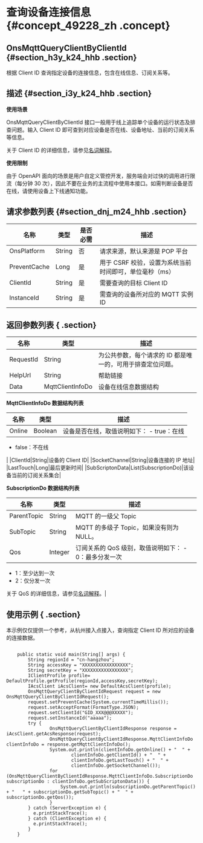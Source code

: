 # 查询设备连接信息 {#concept_49228_zh .concept}

## OnsMqttQueryClientByClientId {#section_h3y_k24_hhb .section}

根据 Client ID 查询指定设备的连接信息，包含在线信息、订阅关系等。

## 描述 {#section_i3y_k24_hhb .section}

**使用场景**

OnsMqttQueryClientByClientId 接口一般用于线上追踪单个设备的运行状态及排查问题。输入 Client ID 即可查到对应设备是否在线、设备地址、当前的订阅关系等信息。

关于 Client ID 的详细信息，请参见[名词解释](../../../../intl.zh-CN/产品简介/名词解释.md#)。

**使用限制**

由于 OpenAPI 面向的场景是用户自定义管控开发，服务端会对过快的调用进行限流（每分钟 30 次），因此不要在业务的主流程中使用本接口。如需判断设备是否在线，请使用设备上下线通知功能。

## 请求参数列表 {#section_dnj_m24_hhb .section}

|名称|类型|是否必需|描述|
|--|--|----|--|
|OnsPlatform|String|否|请求来源，默认来源是 POP 平台|
|PreventCache|Long|是|用于 CSRF 校验，设置为系统当前时间即可，单位毫秒（ms）|
|ClientId|String|是|需要查询的目标 Client ID|
|InstanceId|String|是|需查询的设备所对应的 MQTT 实例 ID|

## 返回参数列表 { .section}

|名称|类型|描述|
|--|--|--|
|RequestId|String|为公共参数，每个请求的 ID 都是唯一的，可用于排查定位问题。|
|HelpUrl|String|帮助链接|
|Data|MqttClientInfoDo|设备在线信息数据结构|

**MqttClientInfoDo 数据结构列表**

|名称|类型|描述|
|--|--|--|
|Online|Boolean|设备是否在线，取值说明如下： -   true：在线
-   false：不在线

 |
|ClientId|String|设备的 Client ID|
|SocketChannel|String|设备连接的 IP 地址|
|LastTouch|Long|最后更新时间|
|SubScriptonData|List\(SubscriptionDo\)|该设备当前的订阅关系集合|

**SubscriptionDo 数据结构列表**

|名称|类型|描述|
|--|--|--|
|ParentTopic|String|MQTT 的一级父 Topic|
|SubTopic|String|MQTT 的多级子 Topic，如果没有则为 NULL。|
|Qos|Integer|订阅关系的 QoS 级别，取值说明如下： -   0：最多分发一次
-   1：至少达到一次
-   2：仅分发一次

关于 QoS 的详细信息，请参见[名词解释]()。|

## 使用示例 { .section}

本示例仅仅提供一个参考，从杭州接入点接入，查询指定 Client ID 所对应的设备的连接数据。

```language-java

    public static void main(String[] args) {
        String regionId = "cn-hangzhou";
        String accessKey = "XXXXXXXXXXXXXXXXX";
        String secretKey = "XXXXXXXXXXXXXXXXX";
        IClientProfile profile= DefaultProfile.getProfile(regionId,accessKey,secretKey);
        IAcsClient iAcsClient= new DefaultAcsClient(profile);
        OnsMqttQueryClientByClientIdRequest request = new OnsMqttQueryClientByClientIdRequest();
        request.setPreventCache(System.currentTimeMillis());
        request.setAcceptFormat(FormatType.JSON);
        request.setClientId("GID_XXX@@@XXXXX");
		request.setInstanceId("aaaaa");
        try {
         	    OnsMqttQueryClientByClientIdResponse response = iAcsClient.getAcsResponse(request);
                OnsMqttQueryClientByClientIdResponse.MqttClientInfoDo clientInfoDo = response.getMqttClientInfoDo();
                System.out.println(clientInfoDo.getOnline() + "  " +
                        clientInfoDo.getClientId() + "  " +
                        clientInfoDo.getLastTouch() + "  " +
                        clientInfoDo.getSocketChannel());
                for (OnsMqttQueryClientByClientIdResponse.MqttClientInfoDo.SubscriptionDo subscriptionDo : clientInfoDo.getSubScriptonData()) {
                    System.out.println(subscriptionDo.getParentTopic() + "   " + subscriptionDo.getSubTopic() + "  " + subscriptionDo.getQos());
                }
        } catch (ServerException e) {
          e.printStackTrace();
        } catch (ClientException e) {
          e.printStackTrace();
        }
    }
    

```

